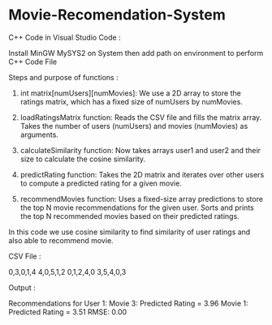 # Movie-Recomendation-System

C++ Code in Visual Studio Code :

Install MinGW MySYS2 on System then add path on environment to perform C++ Code File

Steps and purpose of functions :
1. int matrix[numUsers][numMovies]:
We use a 2D array to store the ratings matrix, which has a fixed size of numUsers by numMovies.

2. loadRatingsMatrix function:
Reads the CSV file and fills the matrix array.
Takes the number of users (numUsers) and movies (numMovies) as arguments.

3. calculateSimilarity function:
Now takes arrays user1 and user2 and their size to calculate the cosine similarity.

4. predictRating function:
Takes the 2D matrix and iterates over other users to compute a predicted rating for a given movie.

5. recommendMovies function:
Uses a fixed-size array predictions to store the top N movie recommendations for the given user.
Sorts and prints the top N recommended movies based on their predicted ratings.


In this code we use cosine similarity to find similarity of user ratings and also able to recommend movie.

CSV File : 

0,3,0,1,4
4,0,5,1,2
0,1,2,4,0
3,5,4,0,3

Output : 

Recommendations for User 1:
Movie 3: Predicted Rating = 3.96
Movie 1: Predicted Rating = 3.51
RMSE: 0.00

